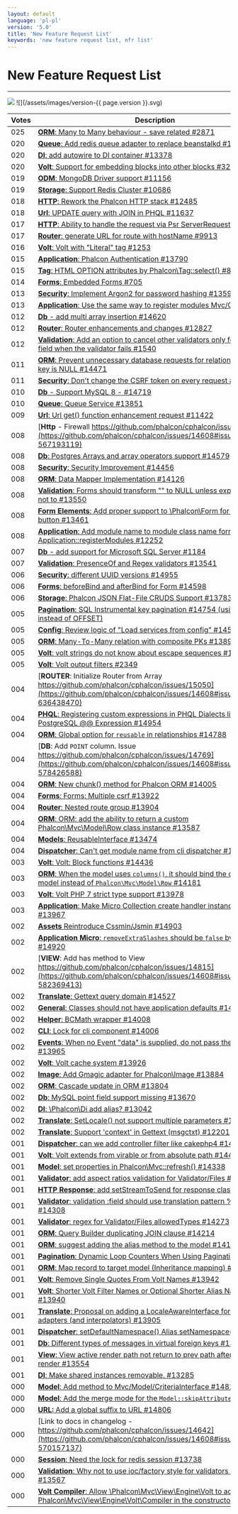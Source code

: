 ```yaml
---
layout: default
language: 'pl-pl'
version: '5.0'
title: 'New Feature Request List'
keywords: 'new feature request list, nfr list'
---
```


# New Feature Request List
- - -
![](/assets/images/document-status-stable-success.svg) ![](/assets/images/version-{{ page.version }}.svg)



| Votes | Description                                                                                                                                                                                                          |
| ----- | -------------------------------------------------------------------------------------------------------------------------------------------------------------------------------------------------------------------- |
| 025   | [**ORM**: Many to Many behaviour - save related #2871](https://github.com/phalcon/cphalcon/issues/14608#issuecomment-563456526)                                                                                      |
| 020   | [**Queue**: Add redis queue adapter to replace beanstalkd #13385](https://github.com/phalcon/cphalcon/issues/14608#issuecomment-563462564)                                                                           |
| 020   | [**DI**: add autowire to DI container #13378](https://github.com/phalcon/cphalcon/issues/14608#issuecomment-563462162)                                                                                               |
| 020   | [**Volt**: Support for embedding blocks into other blocks #329](https://github.com/phalcon/cphalcon/issues/14608#issuecomment-563450829)                                                                             |
| 019   | [**ODM**: MongoDB Driver support #11156 ](https://github.com/phalcon/cphalcon/issues/14608#issuecomment-563457909)                                                                                                   |
| 019   | [**Storage**: Support Redis Cluster #10686](https://github.com/phalcon/cphalcon/issues/14608#issuecomment-563457535)                                                                                                 |
| 018   | [**HTTP**: Rework the Phalcon HTTP stack #12485](https://github.com/phalcon/cphalcon/issues/14608#issuecomment-563460592)                                                                                            |
| 018   | [**Url**: UPDATE query with JOIN in PHQL #11637](https://github.com/phalcon/cphalcon/issues/14608#issuecomment-563458814)                                                                                            |
| 017   | [**HTTP**: Ability to handle the request via Psr ServerRequest #14390](https://github.com/phalcon/cphalcon/issues/14608#issuecomment-563472103)                                                                      |
| 017   | [**Router**: generate URL for route with hostName #9913](https://github.com/phalcon/cphalcon/issues/14608#issuecomment-563457193)                                                                                    |
| 016   | [**Volt**: Volt with "Literal" tag #1253](https://github.com/phalcon/cphalcon/issues/14608#issuecomment-563454743)                                                                                                   |
| 015   | [**Application**: Phalcon Authentication #13790](https://github.com/phalcon/cphalcon/issues/14608#issuecomment-563465535)                                                                                            |
| 015   | [**Tag**: HTML OPTION attributes by Phalcon\Tag::select() #899](https://github.com/phalcon/cphalcon/issues/14608#issuecomment-563454571)                                                                            |
| 014   | [**Forms**: Embedded Forms #705](https://github.com/phalcon/cphalcon/issues/14608#issuecomment-563454291)                                                                                                            |
| 013   | [**Security**: Implement Argon2 for password hashing #13596](https://github.com/phalcon/cphalcon/issues/14608#issuecomment-563464503)                                                                                |
| 013   | [**Application**: Use the same way to register modules Mvc/Cli/Micro](https://github.com/phalcon/cphalcon/issues/14608#issuecomment-563460232)                                                                       |
| 012   | [**Db** - add multi array insertion #14620](https://github.com/phalcon/cphalcon/issues/14608#issuecomment-565614245)                                                                                                 |
| 012   | [**Router**: Router enhancements and changes #12827](https://github.com/phalcon/cphalcon/issues/14608#issuecomment-563460975)                                                                                        |
| 012   | [**Validation**: Add an option to cancel other validators only for the same field when the validator fails #1540](https://github.com/phalcon/cphalcon/issues/14608#issuecomment-563455315)                           |
| 011   | [**ORM**: Prevent unnecessary database requests for relationships where key is NULL #14471](https://github.com/phalcon/cphalcon/issues/14608#issuecomment-563473074)                                                 |
| 011   | [**Security**: Don't change the CSRF token on every request #14413](https://github.com/phalcon/cphalcon/issues/14608#issuecomment-563472592)                                                                         |
| 010   | [**Db** - Support MySQL 8 - #14719 ](https://github.com/phalcon/cphalcon/issues/14608#issuecomment-575210064)                                                                                                        |
| 010   | [**Queue**: Queue Service #13851](https://github.com/phalcon/cphalcon/issues/14608#issuecomment-563466492)                                                                                                           |
| 009   | [**Url**: Url get() function enhancement request #11422](https://github.com/phalcon/cphalcon/issues/14608#issuecomment-563458598)                                                                                    |
| 008   | [**Http** - Firewall https://github.com/phalcon/cphalcon/issues/11389](https://github.com/phalcon/cphalcon/issues/14608#issuecomment-567193119)                                                                      |
| 008   | [**Db**: Postgres Arrays and array operators support #14579](https://github.com/phalcon/cphalcon/issues/14608#issuecomment-563474058)                                                                                |
| 008   | [**Security**: Security Improvement #14456](https://github.com/phalcon/cphalcon/issues/14608#issuecomment-563472866)                                                                                                 |
| 008   | [**ORM**: Data Mapper Implementation #14126](https://github.com/phalcon/cphalcon/issues/14608#issuecomment-563470384)                                                                                                |
| 008   | [**Validation**: Forms should transform "" to NULL unless explicitly told not to #13550](https://github.com/phalcon/cphalcon/issues/14608#issuecomment-563463763)                                                    |
| 008   | [**Form Elements**: Add proper support to \Phalcon\Form for Radio button #13461](https://github.com/phalcon/cphalcon/issues/14608#issuecomment-563462831)                                                          |
| 008   | [**Application**: Add module name to module class name format in Application::registerModules #12252](https://github.com/phalcon/cphalcon/issues/14608#issuecomment-563459928)                                       |
| 007   | [**Db** - add support for Microsoft SQL Server #1184](https://github.com/phalcon/cphalcon/issues/14608#issuecomment-564031896)                                                                                       |
| 007   | [**Validation**: PresenceOf and Regex validators #13541](https://github.com/phalcon/cphalcon/issues/14608#issuecomment-563463446)                                                                                    |
| 006   | [**Security**: different UUID versions #14955](https://github.com/phalcon/cphalcon/issues/14608#issuecomment-618686517)                                                                                              |
| 006   | [**Forms**: beforeBind and afterBind for Form #14598](https://github.com/phalcon/cphalcon/issues/14608#issuecomment-563474183)                                                                                       |
| 006   | [**Storage**: Phalcon JSON Flat-File CRUDS Support #13783](https://github.com/phalcon/cphalcon/issues/14608#issuecomment-563465319)                                                                                  |
| 005   | [**Pagination**: SQL Instrumental key pagination #14754 (using LIMIT instead of OFFSET)](https://github.com/phalcon/cphalcon/issues/14608#issuecomment-577485346)                                                    |
| 005   | [**Config**: Review logic of "Load services from config" #14564](https://github.com/phalcon/cphalcon/issues/14608#issuecomment-563473911)                                                                            |
| 005   | [**ORM**: Many-To-Many relation with composite PKs #13890](https://github.com/phalcon/cphalcon/issues/14608#issuecomment-563467094)                                                                                  |
| 005   | [**Volt**: volt strings do not know about escape sequences #12888](https://github.com/phalcon/cphalcon/issues/14608#issuecomment-563461156)                                                                          |
| 005   | [**Volt**: Volt output filters #2349](https://github.com/phalcon/cphalcon/issues/14608#issuecomment-563455702)                                                                                                       |
| 004   | [**ROUTER**: Initialize Router from Array https://github.com/phalcon/cphalcon/issues/15050](https://github.com/phalcon/cphalcon/issues/14608#issuecomment-636438470)                                                 |
| 004   | [**PHQL**: Registering custom expressions in PHQL Dialects like PostgreSQL @@ Expression #14954](https://github.com/phalcon/cphalcon/issues/14608#issuecomment-618686731)                                            |
| 004   | [**ORM**: Global option for `reusable` in relationships #14788  ](https://github.com/phalcon/cphalcon/issues/14608#issuecomment-580074598)                                                                           |
| 004   | [**DB**: Add `POINT` column. Issue https://github.com/phalcon/cphalcon/issues/14769](https://github.com/phalcon/cphalcon/issues/14608#issuecomment-578426588)                                                        |
| 004   | [**ORM**: New chunk() method for Phalcon ORM #14005](https://github.com/phalcon/cphalcon/issues/14608#issuecomment-563469164)                                                                                        |
| 004   | [**Forms**: Forms: Multiple csrf #13922](https://github.com/phalcon/cphalcon/issues/14608#issuecomment-563467909)                                                                                                    |
| 004   | [**Router**: Nested route group #13904](https://github.com/phalcon/cphalcon/issues/14608#issuecomment-563467331)                                                                                                     |
| 004   | [**ORM**: ORM: add the ability to return a custom Phalcon\Mvc\Model\Row class instance #13587](https://github.com/phalcon/cphalcon/issues/14608#issuecomment-563464329)                                           |
| 004   | [**Models**: ReusableInterface #13474](https://github.com/phalcon/cphalcon/issues/14608#issuecomment-563463272)                                                                                                      |
| 004   | [**Dispatcher**: Can't get module name from cli dispatcher #13229](https://github.com/phalcon/cphalcon/issues/14608#issuecomment-563461811)                                                                          |
| 003   | [**Volt**: Volt: Block functions #14436](https://github.com/phalcon/cphalcon/issues/14608#issuecomment-563472761)                                                                                                    |
| 003   | [**ORM**: When the model uses `columns()`, it should bind the original model instead of `Phalcon\Mvc\Model\Row` #14181](https://github.com/phalcon/cphalcon/issues/14608#issuecomment-563470662)                  |
| 003   | [**Volt**: Volt PHP 7 strict type support #13978](https://github.com/phalcon/cphalcon/issues/14608#issuecomment-563468935)                                                                                           |
| 003   | [**Application**: Make Micro Collection create handler instance with DI #13967](https://github.com/phalcon/cphalcon/issues/14608#issuecomment-563468734)                                                             |
| 002   | [**Assets** Reintroduce Cssmin/Jsmin #14903](https://github.com/phalcon/cphalcon/issues/14608#issuecomment-612258064)                                                                                                |
| 002   | [**Application Micro**: `removeExtraSlashes` should be `false` by default  #14920  ](https://github.com/phalcon/cphalcon/issues/14608#issuecomment-612254092)                                                        |
| 002   | [**VIEW**: Add has method to View https://github.com/phalcon/cphalcon/issues/14815](https://github.com/phalcon/cphalcon/issues/14608#issuecomment-582369413)                                                         |
| 002   | [**Translate**: Gettext query domain #14527](https://github.com/phalcon/cphalcon/issues/14608#issuecomment-563473701)                                                                                                |
| 002   | [**General**: Classes should not have application defaults #14412](https://github.com/phalcon/cphalcon/issues/14608#issuecomment-563472373)                                                                          |
| 002   | [**Helper**: BCMath wrapper #14008](https://github.com/phalcon/cphalcon/issues/14608#issuecomment-563469554)                                                                                                         |
| 002   | [**CLI**: Lock for cli component #14006](https://github.com/phalcon/cphalcon/issues/14608#issuecomment-563469269)                                                                                                    |
| 002   | [**Events**: When no Event "data" is supplied, do not pass the parameter #13965](https://github.com/phalcon/cphalcon/issues/14608#issuecomment-563468580)                                                            |
| 002   | [**Volt**: Volt cache system #13926](https://github.com/phalcon/cphalcon/issues/14608#issuecomment-563468064)                                                                                                        |
| 002   | [**Image**: Add Gmagic adapter for Phalcon\Image #13884](https://github.com/phalcon/cphalcon/issues/14608#issuecomment-563466912)                                                                                   |
| 002   | [**ORM**: Cascade update in ORM #13804](https://github.com/phalcon/cphalcon/issues/14608#issuecomment-563465830)                                                                                                     |
| 002   | [**Db**: MySQL point field support missing #13670](https://github.com/phalcon/cphalcon/issues/14608#issuecomment-563464733)                                                                                          |
| 002   | [**DI**: \Phalcon\Di add alias? #13042](https://github.com/phalcon/cphalcon/issues/14608#issuecomment-563461382)                                                                                                   |
| 002   | [**Translate**: SetLocale() not support multiple parameters #12202](https://github.com/phalcon/cphalcon/issues/14608#issuecomment-563459713)                                                                         |
| 002   | [**Translate**: Support 'context' in Gettext (msgctxt) #12201](https://github.com/phalcon/cphalcon/issues/14608#issuecomment-563459537)                                                                              |
| 001   | [**Dispatcher**: can we add controller filter like cakephp4 #14902](https://github.com/phalcon/cphalcon/issues/14608#issuecomment-612260608)                                                                         |
| 001   | [**Volt**: Volt extends from virable or from absolute path #14411](https://github.com/phalcon/cphalcon/issues/14608#issuecomment-563472223)                                                                          |
| 001   | [**Model**: set properties in Phalcon\Mvc::refresh() #14338](https://github.com/phalcon/cphalcon/issues/14608#issuecomment-563471609)                                                                               |
| 001   | [**Validator**: add aspect ratios validation for Validator/Files #14327](https://github.com/phalcon/cphalcon/issues/14608#issuecomment-563471422)                                                                    |
| 001   | [**HTTP Response**: add setStreamToSend for response class #14309](https://github.com/phalcon/cphalcon/issues/14608#issuecomment-563471281)                                                                          |
| 001   | [**Validator**: validation :field should use translation pattern %field% #14308](https://github.com/phalcon/cphalcon/issues/14608#issuecomment-563471140)                                                            |
| 001   | [**Validator**: regex for Validator/Files allowedTypes #14273](https://github.com/phalcon/cphalcon/issues/14608#issuecomment-563471018)                                                                              |
| 001   | [**ORM**: Query Builder duplicating JOIN clause #14214](https://github.com/phalcon/cphalcon/issues/14608#issuecomment-563470840)                                                                                     |
| 001   | [**ORM**: suggest adding the alias method to the model #14185](https://github.com/phalcon/cphalcon/issues/14608#issuecomment-563470748)                                                                              |
| 001   | [**Pagination**: Dynamic Loop Counters When Using Pagination #14046](https://github.com/phalcon/cphalcon/issues/14608#issuecomment-563469839)                                                                        |
| 001   | [**ORM**: Map record to target model (Inheritance mapping) #14007](https://github.com/phalcon/cphalcon/issues/14608#issuecomment-563469360)                                                                          |
| 001   | [**Volt**: Remove Single Quotes From Volt Names #13942](https://github.com/phalcon/cphalcon/issues/14608#issuecomment-563468440)                                                                                     |
| 001   | [**Volt**: Shorter Volt Filter Names or Optional Shorter Alias Names #13940](https://github.com/phalcon/cphalcon/issues/14608#issuecomment-563468162)                                                                |
| 001   | [**Translate**: Proposal on adding a LocaleAwareInterface for Translate adapters (and interpolators) #13905](https://github.com/phalcon/cphalcon/issues/14608#issuecomment-563467599)                                |
| 001   | [**Dispatcher**: setDefaultNamespace() Alias setNamespace() #13814](https://github.com/phalcon/cphalcon/issues/14608#issuecomment-563466372)                                                                         |
| 001   | [**Db**: Different types of messages in virtual foreign keys #13801](https://github.com/phalcon/cphalcon/issues/14608#issuecomment-563465704)                                                                        |
| 001   | [**View**: View active render path not return to prev path after partial render #13554](https://github.com/phalcon/cphalcon/issues/14608#issuecomment-563463890)                                                     |
| 001   | [**DI**: Make shared instances removable. #13285](https://github.com/phalcon/cphalcon/issues/14608#issuecomment-563461980)                                                                                           |
| 000   | [**Model**: Add method to Mvc/Model/CriteriaInterface #14818](https://github.com/phalcon/cphalcon/issues/14608#issuecomment-612263365)                                                                               |
| 000   | [**Model**: Add the merge mode for the `Model::skipAttributes()` #14934](https://github.com/phalcon/cphalcon/issues/14608#issuecomment-612256783)                                                                    |
| 000   | [**URL:** Add a global suffix to URL #14806](https://github.com/phalcon/cphalcon/issues/14608#issuecomment-581779401)                                                                                                |
| 000   | [Link to docs in changelog -  https://github.com/phalcon/cphalcon/issues/14642](https://github.com/phalcon/cphalcon/issues/14608#issuecomment-570157137)                                                             |
| 000   | [**Session**: Need the lock for redis session #13738](https://github.com/phalcon/cphalcon/issues/14608#issuecomment-563464989)                                                                                       |
| 000   | [**Validation**: Why not to use ioc/factory style for validators like filters? #13567](https://github.com/phalcon/cphalcon/issues/14608#issuecomment-563464179)                                                      |
| 000   | [**Volt Compiler**: Allow \Phalcon\Mvc\View\Engine\Volt to accept Phalcon\Mvc\View\Engine\Volt\Compiler in the constructor #2700](https://github.com/phalcon/cphalcon/issues/14608#issuecomment-563456153) |

